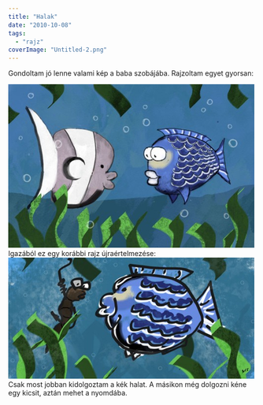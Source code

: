 ```yaml
---
title: "Halak"
date: "2010-10-08"
tags: 
  - "rajz"
coverImage: "Untitled-2.png"
---
```


Gondoltam jó lenne valami kép a baba szobájába. Rajzoltam egyet gyorsan:

![hal](images/hal-500x332.jpg) Igazából ez egy korábbi rajz újraértelmezése: ![hal_regi](images/hal_regi-500x246.jpg) Csak most jobban kidolgoztam a kék halat. A másikon még dolgozni kéne egy kicsit, aztán mehet a nyomdába.
